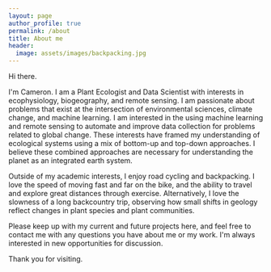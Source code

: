 ```yaml
---
layout: page
author_profile: true
permalink: /about
title: About me
header:
  image: assets/images/backpacking.jpg
---
```


Hi there.

I'm Cameron. I am a Plant Ecologist and Data Scientist with interests in ecophysiology, biogeography, and remote sensing. I am passionate about problems that exist at the intersection of environmental sciences, climate change, and machine learning. I am interested in the using machine learning and remote sensing to automate and improve data collection for problems related to global change. These interests have framed my understanding of ecological systems using a mix of bottom-up and top-down approaches. I believe these combined approaches are necessary for understanding the planet as an integrated earth system.

Outside of my academic interests, I enjoy road cycling and backpacking. I love the speed of moving fast and far on the bike, and the ability to travel and explore great distances through exercise. Alternatively, I love the slowness of a long backcountry trip, observing how small shifts in geology reflect changes in plant species and plant communities.

Please keep up with my current and future projects here, and feel free to contact me with any questions you have about me or my work. I'm always interested in new opportunities for discussion.

Thank you for visiting.

